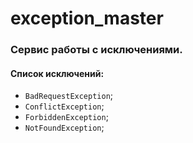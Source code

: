 # exception_master
### Сервис работы с исключениями.

#### Список исключений:
 - `BadRequestException`;
 - `ConflictException`;
 - `ForbiddenException`;
 - `NotFoundException`;